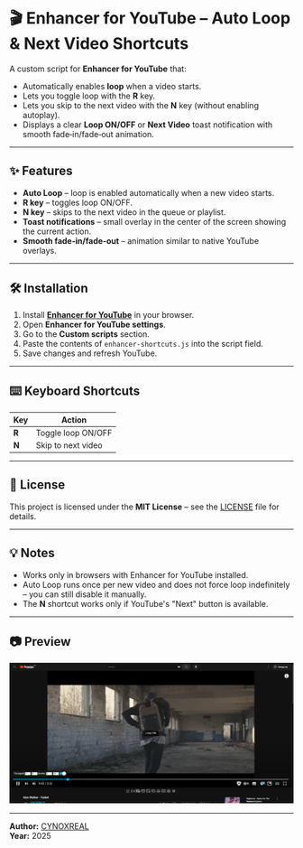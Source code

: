 # 🎬 Enhancer for YouTube – Auto Loop & Next Video Shortcuts

A custom script for **Enhancer for YouTube** that:
- Automatically enables **loop** when a video starts.
- Lets you toggle loop with the **R** key.
- Lets you skip to the next video with the **N** key (without enabling autoplay).
- Displays a clear **Loop ON/OFF** or **Next Video** toast notification with smooth fade‑in/fade‑out animation.

---

## ✨ Features
- **Auto Loop** – loop is enabled automatically when a new video starts.
- **R key** – toggles loop ON/OFF.
- **N key** – skips to the next video in the queue or playlist.
- **Toast notifications** – small overlay in the center of the screen showing the current action.
- **Smooth fade‑in/fade‑out** – animation similar to native YouTube overlays.

---

## 🛠 Installation
1. Install **[Enhancer for YouTube](https://www.mrfdev.com/enhancer-for-youtube)** in your browser.
2. Open **Enhancer for YouTube settings**.
3. Go to the **Custom scripts** section.
4. Paste the contents of `enhancer-shortcuts.js` into the script field.
5. Save changes and refresh YouTube.

---

## ⌨️ Keyboard Shortcuts
| Key | Action |
|-----|--------|
| **R** | Toggle loop ON/OFF |
| **N** | Skip to next video |

---

## 📜 License
This project is licensed under the **MIT License** – see the [LICENSE](LICENSE) file for details.

---

## 💡 Notes
- Works only in browsers with Enhancer for YouTube installed.
- Auto Loop runs once per new video and does not force loop indefinitely – you can still disable it manually.
- The **N** shortcut works only if YouTube's "Next" button is available.

---

## 📷 Preview
![Preview of script](https://github.com/CYNOXREAL/enhancer-youtube-loop-next-shortcuts/blob/main/preview.png)

---

**Author:** [CYNOXREAL](https://github.com/CYNOXREAL)  
**Year:** 2025
